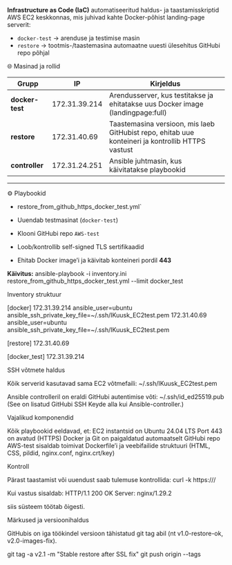 **Infrastructure as Code (IaC)** automatiseeritud haldus- ja taastamisskriptid AWS EC2 keskkonnas, mis juhivad kahte Docker-põhist landing-page serverit:

- `docker-test` → arenduse ja testimise masin  
- `restore` → tootmis-/taastemasina automaatne uuesti ülesehitus GitHubi repo põhjal


 🌐 Masinad ja rollid

| Grupp        | IP             | Kirjeldus |
|---------------|----------------|------------|
| **docker-test** | 172.31.39.214 | Arendusserver, kus testitakse ja ehitatakse uus Docker image (landingpage:full) |
| **restore**     | 172.31.40.69  | Taastemasina versioon, mis laeb GitHubist repo, ehitab uue konteineri ja kontrollib HTTPS vastust |
| **controller**  | 172.31.24.251 | Ansible juhtmasin, kus käivitatakse playbookid |

---

 ⚙️ Playbookid

- restore_from_github_https_docker_test.yml`

- Uuendab testmasinat (`docker-test`)  
- Klooni GitHubi repo `AWS-test`  
- Loob/kontrollib self-signed TLS sertifikaadid  
- Ehitab Docker image’i ja käivitab konteineri pordil **443**

**Käivitus:**
ansible-playbook -i inventory.ini restore_from_github_https_docker_test.yml --limit docker_test

Inventory struktuur

[docker]
172.31.39.214 ansible_user=ubuntu ansible_ssh_private_key_file=~/.ssh/IKuusk_EC2test.pem
172.31.40.69 ansible_user=ubuntu ansible_ssh_private_key_file=~/.ssh/IKuusk_EC2test.pem

[restore]
172.31.40.69

[docker_test]
172.31.39.214

SSH võtmete haldus

Kõik serverid kasutavad sama EC2 võtmefaili:
~/.ssh/IKuusk_EC2test.pem

Ansible controlleril on eraldi GitHubi autentimise võti:
~/.ssh/id_ed25519.pub
(See on lisatud GitHubi SSH Keyde alla kui Ansible-controller.)

Vajalikud komponendid

Kõik playbookid eeldavad, et:
EC2 instantsid on Ubuntu 24.04 LTS
Port 443 on avatud (HTTPS)
Docker ja Git on paigaldatud automaatselt
GitHubi repo AWS-test sisaldab toimivat Dockerfile’i ja veebifailide struktuuri (HTML, CSS, pildid, nginx.conf, nginx.crt/key)

Kontroll

Pärast taastamist või uuendust saab tulemuse kontrollida:
curl -k https://<EC2-public-IP>/

Kui vastus sisaldab:
HTTP/1.1 200 OK
Server: nginx/1.29.2

siis süsteem töötab õigesti.

Märkused ja versioonihaldus

GitHubis on iga töökindel versioon tähistatud git tag abil (nt v1.0-restore-ok, v2.0-images-fix).

git tag -a v2.1 -m "Stable restore after SSL fix"
git push origin --tags

